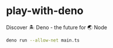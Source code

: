 # play-with-deno

Discover 🏝️ Deno - the future for 🌏 Node

```sh
deno run --allow-net main.ts 
```
